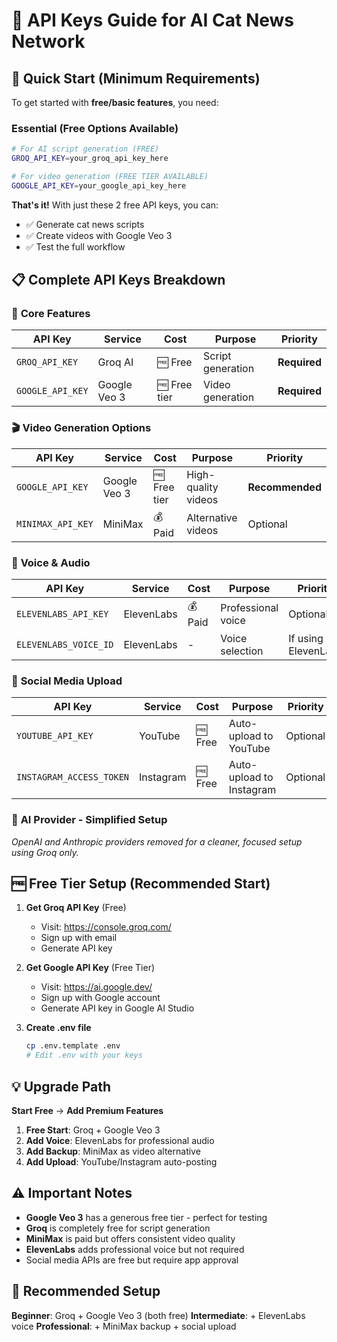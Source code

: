 # 🔑 API Keys Guide for AI Cat News Network

## 🚀 **Quick Start (Minimum Requirements)**

To get started with **free/basic features**, you need:

### Essential (Free Options Available)
```bash
# For AI script generation (FREE)
GROQ_API_KEY=your_groq_api_key_here

# For video generation (FREE TIER AVAILABLE) 
GOOGLE_API_KEY=your_google_api_key_here
```

**That's it!** With just these 2 free API keys, you can:
- ✅ Generate cat news scripts
- ✅ Create videos with Google Veo 3
- ✅ Test the full workflow

## 📋 **Complete API Keys Breakdown**

### 🎯 **Core Features**

| API Key | Service | Cost | Purpose | Priority |
|---------|---------|------|---------|----------|
| `GROQ_API_KEY` | Groq AI | 🆓 Free | Script generation | **Required** |
| `GOOGLE_API_KEY` | Google Veo 3 | 🆓 Free tier | Video generation | **Required** |

### 🎬 **Video Generation Options**

| API Key | Service | Cost | Purpose | Priority |
|---------|---------|------|---------|----------|
| `GOOGLE_API_KEY` | Google Veo 3 | 🆓 Free tier | High-quality videos | **Recommended** |
| `MINIMAX_API_KEY` | MiniMax | 💰 Paid | Alternative videos | Optional |

### 🎤 **Voice & Audio**

| API Key | Service | Cost | Purpose | Priority |
|---------|---------|------|---------|----------|
| `ELEVENLABS_API_KEY` | ElevenLabs | 💰 Paid | Professional voice | Optional |
| `ELEVENLABS_VOICE_ID` | ElevenLabs | - | Voice selection | If using ElevenLabs |

### 📱 **Social Media Upload**

| API Key | Service | Cost | Purpose | Priority |
|---------|---------|------|---------|----------|
| `YOUTUBE_API_KEY` | YouTube | 🆓 Free | Auto-upload to YouTube | Optional |
| `INSTAGRAM_ACCESS_TOKEN` | Instagram | 🆓 Free | Auto-upload to Instagram | Optional |

### 🤖 **AI Provider - Simplified Setup**

*OpenAI and Anthropic providers removed for a cleaner, focused setup using Groq only.*

## 🆓 **Free Tier Setup (Recommended Start)**

1. **Get Groq API Key** (Free)
   - Visit: https://console.groq.com/
   - Sign up with email
   - Generate API key

2. **Get Google API Key** (Free Tier)
   - Visit: https://ai.google.dev/
   - Sign up with Google account
   - Generate API key in Google AI Studio

3. **Create .env file**
   ```bash
   cp .env.template .env
   # Edit .env with your keys
   ```

## 💡 **Upgrade Path**

**Start Free** → **Add Premium Features**

1. **Free Start**: Groq + Google Veo 3
2. **Add Voice**: ElevenLabs for professional audio
3. **Add Backup**: MiniMax as video alternative
4. **Add Upload**: YouTube/Instagram auto-posting

## ⚠️ **Important Notes**

- **Google Veo 3** has a generous free tier - perfect for testing
- **Groq** is completely free for script generation
- **MiniMax** is paid but offers consistent video quality
- **ElevenLabs** adds professional voice but not required
- Social media APIs are free but require app approval

## 🎯 **Recommended Setup**

**Beginner**: Groq + Google Veo 3 (both free)
**Intermediate**: + ElevenLabs voice
**Professional**: + MiniMax backup + social upload
